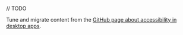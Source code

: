 [//]: # (title: Accessibility)

// TODO

Tune and migrate content from the [GitHub page about accessibility in desktop apps](https://github.com/JetBrains/compose-multiplatform/tree/master/tutorials/Accessibility).

